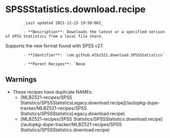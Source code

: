 # SPSSStatistics.download.recipe

            _Last updated 2021-12-23 19:58:06Z_

            - **Description**: Downloads the latest or a specified verison of SPSS Statistics from a local file share.

Supports the new format found with SPSS v27.

            - **Identifier**: `com.github.mlbz521.download.SPSSStatistics`

            - **Parent Recipes**: `None`

## Warnings

- These recipes have duplicate NAMEs:
    - [MLBZ521-recipes/SPSS Statistics/SPSSStatisticsLegacy.download.recipe](/autopkg-dupe-tracker/MLBZ521-recipes/SPSS Statistics/SPSSStatisticsLegacy.download.recipe)
    - [MLBZ521-recipes/SPSS Statistics/SPSSStatistics.download.recipe](/autopkg-dupe-tracker/MLBZ521-recipes/SPSS Statistics/SPSSStatistics.download.recipe)